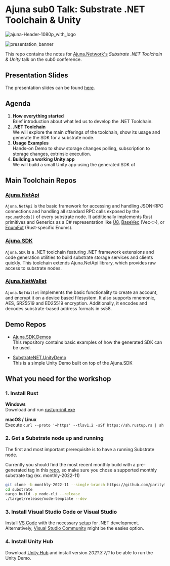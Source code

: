 # Ajuna sub0 Talk: Substrate .NET Toolchain & Unity
![ajuna-Header-1080p_with_logo](https://polkadot.network/content/images/2022/08/image1.jpg)


![presentation_banner](https://github.com/dimitrispaxinos/ajuna-sub0/blob/main/images/Presentation%20Entry%20Screenshot.png?raw=true)

This repo contains the notes for [Ajuna.Network's](https://ajuna.io/) _Substrate .NET Toolchain & Unity_ talk on the sub0 conference.

## Presentation Slides
The presentation slides can be found [here]().

## Agenda

1. **How everything started**   
Brief introduction about what led us to develop the .NET Toolchain.
2. **.NET Toolchain**  
We will explore the main offerings of the toolchain, show its usage and generate the SDK for a substrate node. 
3. **Usage Examples**  
Hands-on Demo to show storage changes polling, subscription to storage changes, extrinsic execution.
4. **Building a working Unity app**  
We will build a small Unity app using the generated SDK of 


## Main Toolchain Repos

### [Ajuna.NetApi](https://github.com/ajuna-network/Ajuna.NetApi)
`Ajuna.NetApi` is the basic framework for accessing and handling JSON-RPC connections and handling all standard RPC calls exposed by the `rpc.methods()` of every substrate node. It additionally implements Rust primitives and Generics as a C# representation like [U8](https://github.com/ajuna-network/Ajuna.NetApi/blob/master/Ajuna.NetApi/Model/Types/Primitive/U8.cs), [BaseVec](https://github.com/ajuna-network/Ajuna.NetApi/blob/master/Ajuna.NetApi/Model/Types/Base/BaseVec.cs) (Vec<>), or [EnumExt](https://github.com/ajuna-network/Ajuna.NetApi/blob/master/Ajuna.NetApi/Model/Types/Base/BaseEnumExt.cs) (Rust-specific Enums).

### [Ajuna.SDK](https://github.com/ajuna-network/Ajuna.SDK)
`Ajuna.SDK` is a .NET toolchain featuring .NET framework extensions and code generation utilities to build substrate storage services and clients quickly. This toolchain extends Ajuna.NetApi library, which provides raw access to substrate nodes.

### [Ajuna.NetWallet](https://github.com/ajuna-network/Ajuna.NetWallet)

`Ajuna.NetWallet` implements the basic functionality to create an account, and encrypt it on a device based filesystem. It also supports mnemonic, AES, SR25519 and ED25519 encryption. Additionally, it encodes and decodes substrate-based address formats in ss58.

## Demo Repos
- [Ajuna.SDK.Demos](https://github.com/ajuna-network/Ajuna.SDK.Demos)  
This repository contains basic examples of how the generated SDK can be used.

- [SubstrateNET.UnityDemo](https://github.com/ajuna-network/SubstrateNET.UnityDemo)  
This is a simple Unity Demo built on top of the Ajuna.SDK


## What you need for the workshop

### 1. Install Rust 

**Windows**  
Download and run [rustup-init.exe](https://static.rust-lang.org/rustup/dist/i686-pc-windows-gnu/rustup-init.exe)

 **macOS / Linux**  
 Execute `curl --proto '=https' --tlsv1.2 -sSf https://sh.rustup.rs | sh
`

### 2. Get a Substrate node up and running
The first and most important prerequisite is to have a running Substrate node.

Currently you should find the most recent monthly build with a pre-generated tag in this [repo](https://github.com/paritytech/substrate), so make sure you chose a supported monthly substrate tag (ex. monthly-2022-11)


```bash
git clone -b monthly-2022-11 --single-branch https://github.com/paritytech/substrate.git
cd substrate
cargo build -p node-cli --release
./target/release/node-template --dev
```

### 3. Install Visual Studio Code or Visual Studio
Install [VS Code](https://code.visualstudio.com/Download) with the necessary [setup](https://code.visualstudio.com/docs/languages/dotnet) for .NET development. Alternatively, [Visual Studio Community](https://visualstudio.microsoft.com/vs/community/) might be the easies option.

### 4. Install Unity Hub
Download [Unity Hub](https://unity.com/download) and install version _2021.3.7f1_ to be able to run the Unity Demo.  


